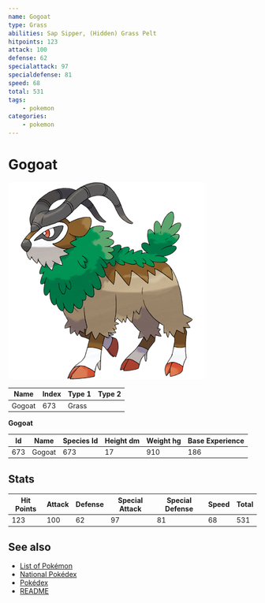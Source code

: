 ```yaml
---
name: Gogoat
type: Grass
abilities: Sap Sipper, (Hidden) Grass Pelt
hitpoints: 123
attack: 100
defense: 62
specialattack: 97
specialdefense: 81
speed: 68
total: 531
tags:
    - pokemon
categories:
    - pokemon
---
```


# Gogoat


![Gogoat](images/673.png)

| **Name** | **Index** | **Type 1** | **Type 2** |
|----|----|----|----|
| Gogoat | 673 | Grass  |  |

**Gogoat** 




| **Id** | **Name** | **Species Id** | **Height dm** | **Weight hg** | **Base Experience** |
|--------|----------|----------------|------------|------------|---------------------|
| 673 | Gogoat | 673 | 17 | 910 | 186 |



## Stats

| **Hit Points** | **Attack** | **Defense** | **Special Attack** | **Special Defense** | **Speed** | **Total** |
|----------------|------------|-------------|--------------------|---------------------|-----------|-----------|
| 123 | 100 | 62 | 97 | 81 | 68 | 531 |

## See also

- [List of Pokémon](../pokemon.md)
- [National Pokédex](../national_pokedex.md)
- [Pokédex](../pokedex.md)
- [README](../README.md)
